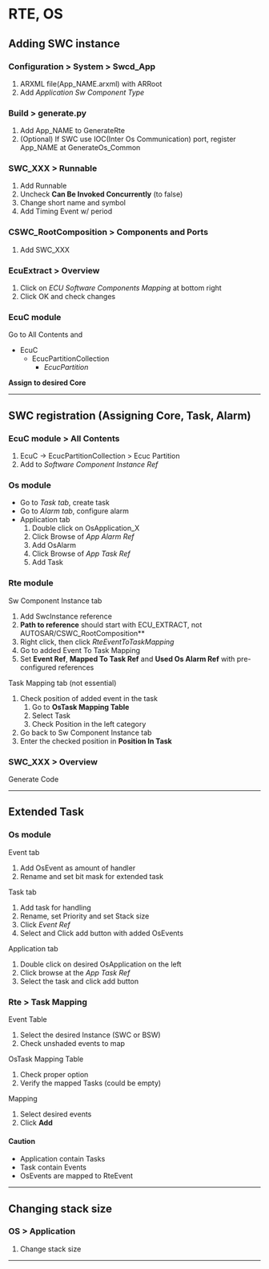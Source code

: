 # RTE, OS

## Adding SWC instance
### Configuration > System > Swcd_App
1. ARXML file(App_NAME.arxml) with ARRoot
1. Add *Application Sw Component Type*

### Build > generate.py
1. Add App_NAME to GenerateRte
1. (Optional) If SWC use IOC(Inter Os Communication) port, register App_NAME at GenerateOs_Common

### SWC_XXX > Runnable
1. Add Runnable
1. Uncheck **Can Be Invoked Concurrently** (to false)
1. Change short name and symbol
1. Add Timing Event w/ period

### CSWC_RootComposition > Components and Ports
1. Add SWC_XXX

### EcuExtract > Overview
1. Click on *ECU Software Components Mapping* at bottom right
1. Click OK and check changes

### EcuC module
Go to All Contents and
* EcuC
    * EcucPartitionCollection
        * *EcucPartition*

**Assign to desired Core**
***

## SWC registration (Assigning Core, Task, Alarm)
### EcuC module > All Contents
1. EcuC -> EcucPartitionCollection > Ecuc Partition
1. Add to *Software Component Instance Ref*

### Os module
* Go to *Task tab*, create task  
* Go to *Alarm tab*, configure alarm  
* Application tab  
    1. Double click on OsApplication_X
    1. Click Browse of *App Alarm Ref*
    1. Add OsAlarm
    1. Click Browse of *App Task Ref*
    1. Add Task

### Rte module
Sw Component Instance tab
1. Add SwcInstance reference
1. **Path to reference** should start with ECU_EXTRACT, not AUTOSAR/CSWC_RootComposition**
1. Right click, then click *RteEventToTaskMapping*
1. Go to added Event To Task Mapping
1. Set **Event Ref**, **Mapped To Task Ref** and **Used Os Alarm Ref** with pre-configured references

Task Mapping tab (not essential)
1. Check position of added event in the task
    1. Go to **OsTask Mapping Table**
    1. Select Task
    1. Check Position in the left category
1. Go back to Sw Component Instance tab
1. Enter the checked position in **Position In Task**

### SWC_XXX > Overview
Generate Code
***

## Extended Task
### Os module
Event tab
1. Add OsEvent as amount of handler
1. Rename and set bit mask for extended task

Task tab
1. Add task for handling
1. Rename, set Priority and set Stack size
1. Click *Event Ref*
1. Select and Click add button with added OsEvents

Application tab
1. Double click on desired OsApplication on the left
1. Click browse at the *App Task Ref*
1. Select the task and click add button

### Rte > Task Mapping
Event Table
1. Select the desired Instance (SWC or BSW)
1. Check unshaded events to map

OsTask Mapping Table
1. Check proper option
1. Verify the mapped Tasks (could be empty)

Mapping
1. Select desired events
1. Click **Add**

#### Caution
* Application contain Tasks
* Task contain Events
* OsEvents are mapped to RteEvent
***

## Changing stack size
### OS > Application
1. Change stack size
***
